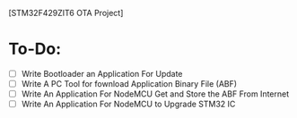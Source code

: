 [STM32F429ZIT6 OTA Project]

# To-Do:

- [ ] Write Bootloader an Application For Update
- [ ] Write A PC Tool for fownload Application Binary File (ABF)
- [ ] Write An Application For NodeMCU Get and Store the ABF From Internet
- [ ] Write An Application For NodeMCU to Upgrade STM32 IC
